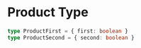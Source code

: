 # Product Type

```typescript
type ProductFirst = { first: boolean }
type ProductSecond = { second: boolean }
```
